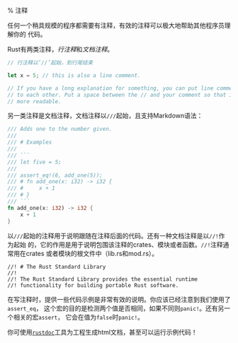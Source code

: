 % 注释

任何一个稍具规模的程序都需要有注释，有效的注释可以极大地帮助其他程序员理解你的
代码。

Rust有两类注释，*行注释*和*文档注释*。

```rust
// 行注释以‘//’起始，到行尾结束

let x = 5; // this is also a line comment.

// If you have a long explanation for something, you can put line comments next
// to each other. Put a space between the // and your comment so that it’s
// more readable.
```

另一类注释是文档注释，文档注释以`///`起始，且支持Markdown语法：

```rust
/// Adds one to the number given.
///
/// # Examples
///
/// ```
/// let five = 5;
///
/// assert_eq!(6, add_one(5));
/// # fn add_one(x: i32) -> i32 {
/// #     x + 1
/// # }
/// ```
fn add_one(x: i32) -> i32 {
    x + 1
}
```

以`///`起始的注释用于说明跟随在注释后面的代码。还有一种文档注释是以`//!`作为起始
的，它的作用是用于说明包围该注释的crates、模块或者函数。`//!`注释通常用在crates
或者模块的根文件中（lib.rs和mod.rs）。

```
//! # The Rust Standard Library
//!
//! The Rust Standard Library provides the essential runtime
//! functionality for building portable Rust software.
```

在写注释时，提供一些代码示例是非常有效的说明。你应该已经注意到我们使用了`assert_eq`，
这个宏的目的是检测两个值是否相同，如果不同则`panic!`。还有另一个相关的宏`assert`，
它会在值为`false`时`panic!`。

你可使用[`rustdoc`](文档.md)工具为工程生成html文档，甚至可以运行示例代码！
